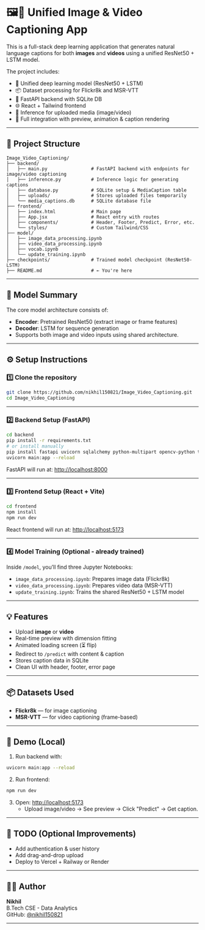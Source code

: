 
# 🖼️🎥 Unified Image & Video Captioning App

This is a full-stack deep learning application that generates natural language captions for both **images** and **videos** using a unified ResNet50 + LSTM model.

The project includes:
- 🧠 Unified deep learning model (ResNet50 + LSTM)
- 📦 Dataset processing for Flickr8k and MSR-VTT
- 🚀 FastAPI backend with SQLite DB
- 🌐 React + Tailwind frontend
- 🧠 Inference for uploaded media (image/video)
- 🌉 Full integration with preview, animation & caption rendering

---

## 📁 Project Structure

```
Image_Video_Captioning/
├── backend/
│   ├── main.py                # FastAPI backend with endpoints for image/video captioning
│   ├── inference.py           # Inference logic for generating captions
│   ├── database.py            # SQLite setup & MediaCaption table
│   ├── uploads/               # Stores uploaded files temporarily
│   └── media_captions.db      # SQLite database file
├── frontend/
│   ├── index.html             # Main page
│   ├── App.jsx                # React entry with routes
│   ├── components/            # Header, Footer, Predict, Error, etc.
│   └── styles/                # Custom Tailwind/CSS
├── model/
│   ├── image_data_processing.ipynb
│   ├── video_data_processing.ipynb
│   ├── vocab.ipynb
│   └── update_training.ipynb
├── checkpoints/               # Trained model checkpoint (ResNet50-LSTM)
├── README.md                  # ← You're here
```

---

## 🧠 Model Summary

The core model architecture consists of:
- **Encoder**: Pretrained ResNet50 (extract image or frame features)
- **Decoder**: LSTM for sequence generation
- Supports both image and video inputs using shared architecture.

---

## ⚙️ Setup Instructions

### 1️⃣ Clone the repository
```bash
git clone https://github.com/nikhil150821/Image_Video_Captioning.git
cd Image_Video_Captioning
```

---

### 2️⃣ Backend Setup (FastAPI)
```bash
cd backend
pip install -r requirements.txt
# or install manually
pip install fastapi uvicorn sqlalchemy python-multipart opencv-python torch torchvision
uvicorn main:app --reload
```
FastAPI will run at: [http://localhost:8000](http://localhost:8000)

---

### 3️⃣ Frontend Setup (React + Vite)
```bash
cd frontend
npm install
npm run dev
```
React frontend will run at: [http://localhost:5173](http://localhost:5173)

---

### 4️⃣ Model Training (Optional - already trained)
Inside `/model`, you’ll find three Jupyter Notebooks:
- `image_data_processing.ipynb`: Prepares image data (Flickr8k)
- `video_data_processing.ipynb`: Prepares video data (MSR-VTT)
- `update_training.ipynb`: Trains the shared ResNet50 + LSTM model

---

## 💡 Features

- Upload **image** or **video**
- Real-time preview with dimension fitting
- Animated loading screen (⏳ flip)
- Redirect to `/predict` with content & caption
- Stores caption data in SQLite
- Clean UI with header, footer, error page

---

## 📦 Datasets Used

- **Flickr8k** — for image captioning
- **MSR-VTT** — for video captioning (frame-based)

---

## 🏁 Demo (Local)

1. Run backend with:
```bash
uvicorn main:app --reload
```

2. Run frontend:
```bash
npm run dev
```

3. Open: [http://localhost:5173](http://localhost:5173)
   - Upload image/video → See preview → Click "Predict" → Get caption.

---

## 📌 TODO (Optional Improvements)
- Add authentication & user history
- Add drag-and-drop upload
- Deploy to Vercel + Railway or Render

---

## 🧑‍💻 Author

**Nikhil**  
B.Tech CSE - Data Analytics  
GitHub: [@nikhil150821](https://github.com/nikhil150821)

---
